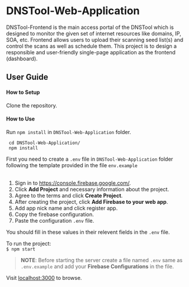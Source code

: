 # DNSTool-Web-Application

DNSTool-Frontend is the main access portal of the DNSTool which is designed to monitor the given set of internet resources like domains, IP, SOA, etc.  Frontend allows users to upload their scanning seed list(s) and control the scans as well as schedule them. This project is to design a responsible and user-friendly single-page application as the frontend (dashboard).

## User Guide

#### How to Setup

Clone the repository.

#### How to Use

Run `npm install` in `DNSTool-Web-Application` folder.

```
 cd DNSTool-Web-Application/
 npm install
```

First you need to create a `.env` file in `DNSTool-Web-Application` folder following the template provided in the file `env.example`<br/> <br/>

1. Sign in to https://console.firebase.google.com/.
2. Click **Add Project** and necessary information about the project.
3. Agree to the terms and click **Create Project**.
4. After creating the project, click **Add Firebase to your web app**.
5. Add app nick name and click register app.
6. Copy the firebase configuration.
7. Paste the configuration `.env` file.

You should fill in these values in their relevent fields in the `.env` file.

To run the project:  
 `$ npm start`

> **NOTE**: Before starting the server create a file named `.env` same as `.env.example` and add your **Firebase Configurations** in the file.

Visit [localhost:3000](http://localhost:3000) to browse.

